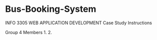 # Bus-Booking-System
INFO 3305 WEB APPLICATION DEVELOPMENT Case Study Instructions

Group 4 Members
1.
2.
